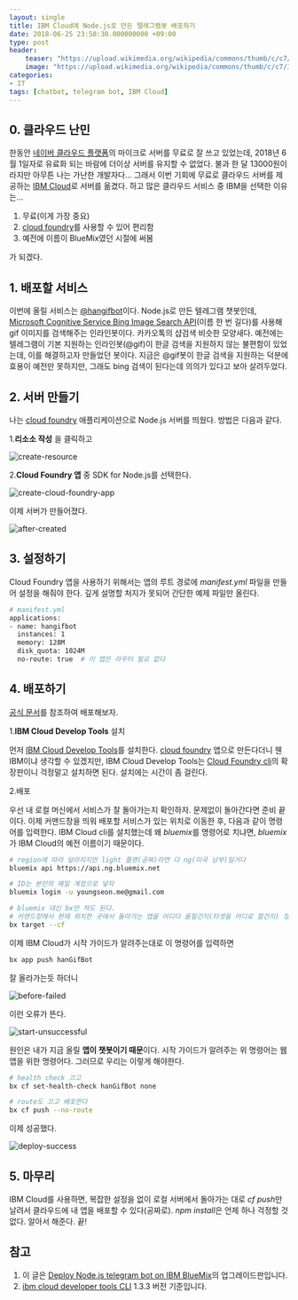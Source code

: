 ```yaml
---
layout: single
title: IBM Cloud에 Node.js로 만든 텔레그램봇 배포하기
date: 2018-06-25 23:50:30.000000000 +09:00
type: post
header:
    teaser: "https://upload.wikimedia.org/wikipedia/commons/thumb/c/c7/IBM_Bluemix_logo.svg/1200px-IBM_Bluemix_logo.svg.png"
    image: "https://upload.wikimedia.org/wikipedia/commons/thumb/c/c7/IBM_Bluemix_logo.svg/1200px-IBM_Bluemix_logo.svg.png"
categories:
- IT
tags: [chatbot, telegram bot, IBM Cloud]
---
```


## 0. 클라우드 난민

한동안 [네이버 클라우드 플랫폼](https://www.ncloud.com)의 마이크로 서버를 무료로 잘 쓰고 있었는데, 2018년 6월 1일자로 유료화 되는 바람에 더이상 서버를 유지할 수 없었다. 불과 한 달 13000원이라지만 아무튼 나는 가난한 개발자다... 그래서 이번 기회에 무료로 클라우드 서버를 제공하는 [IBM Cloud](https://console.bluemix.net/)로 서버를 옮겼다. 하고 많은 클라우드 서비스 중 IBM을 선택한 이유는...
 
 1. 무료(이게 가장 중요)
 1. [cloud foundry]를 사용할 수 있어 편리함
 1. 예전에 이름이 BlueMix였던 시절에 써봄

 가 되겠다.

## 1. 배포할 서비스
이번에 올릴 서비스는 [@hangifbot](https://github.com/LoveMeWithoutAll/HanGifBot)이다. Node.js로 만든 텔레그램 챗봇인데, [Microsoft Cognitive Service Bing Image Search API](https://azure.microsoft.com/ko-kr/services/cognitive-services/bing-image-search-api/)(이름 한 번 길다)를 사용해 gif 이미지를 검색해주는 인라인봇이다. 카카오톡의 샵검색 비슷한 모양새다. 예전에는 텔레그램이 기본 지원하는 인라인봇(@gif)이 한글 검색을 지원하지 않는 불편함이 있었는데, 이를 해결하고자 만들었던 봇이다. 지금은 @gif봇이 한글 검색을 지원하는 덕분에 효용이 예전만 못하지만, 그래도 bing 검색이 된다는데 의의가 있다고 보아 살려두었다.

## 2. 서버 만들기

나는 [cloud foundry] 애플리케이션으로 Node.js 서버를 띄웠다. 방법은 다음과 같다.

1.**리소소 작성** 을 클릭하고

![create-resource](/assets/images/2018-06-25-deploy-on-ibm-cloud/create-resource.png)

2.**Cloud Foundry 앱** 중 SDK for Node.js를 선택한다. 

![create-cloud-foundry-app](/assets/images/2018-06-25-deploy-on-ibm-cloud/create-cloud-foundry-app.png)

이제 서버가 만들어졌다.

![after-created](/assets/images/2018-06-25-deploy-on-ibm-cloud/after-created.png)

## 3. 설정하기

Cloud Foundry 앱을 사용하기 위해서는 앱의 루트 경로에 *manifest.yml* 파일을 만들어 설정을 해줘야 한다. 깊게 설명할 처지가 못되어 간단한 예제 파일만 올린다.

```bash
# manifest.yml
applications:
- name: hangifbot
  instances: 1
  memory: 128M
  disk_quota: 1024M
  no-route: true  # 이 앱은 라우터 필요 없다
```

## 4. 배포하기

[공식 문서](https://console.bluemix.net/docs/starters/upload_app.html)를 참조하여 배포해보자.

1.**IBM Cloud Develop Tools** 설치

먼저 [IBM Cloud Develop Tools](https://console.bluemix.net/docs/cli/index.html#overview)를 설치한다. [cloud foundry] 앱으로 만든다더니 웬 IBM이냐 생각할 수 있겠지만, IBM Cloud Develop Tools는 [Cloud Foundry cli](https://docs.cloudfoundry.org/cf-cli/install-go-cli.html)의 확장판이니 걱정말고 설치하면 된다. 설치에는 시간이 좀 걸린다.

2.배포

우선 내 로컬 머신에서 서비스가 잘 돌아가는지 확인하자. 문제없이 돌아간다면 준비 끝이다. 이제 커맨드창을 띄워 배포할 서비스가 있는 위치로 이동한 후, 다음과 같이 명령어를 입력한다. IBM Cloud cli를 설치했는데 왜 *bluemix*를 명령어로 치냐면, *bluemix*가 IBM Cloud의 예전 이름이기 때문이다.

```bash
# region에 따라 달라지지만 light 플랜(공짜)라면 다 ng(미국 남부)일거다
bluemix api https://api.ng.bluemix.net

# ID는 본인의 메일 계정으로 넣자
bluemix login -u youngseon.me@gmail.com

# bluemix 대신 bx만 쳐도 된다.
# 커맨드창에서 현재 위치한 곳에서 돌아가는 앱을 어디다 올릴건지(타겟을 어디로 할건지) 정해준다.
bx target --cf
```

이제 IBM Cloud가 시작 가이드가 알려주는대로 이 명령어를 입력하면

```bash
bx app push hanGifBot
```

잘 올라가는듯 하더니

![before-failed](/assets/images/2018-06-25-deploy-on-ibm-cloud/before-failed.png)

이런 오류가 뜬다.

![start-unsuccessful](/assets/images/2018-06-25-deploy-on-ibm-cloud/start-unsuccessful.png)

원인은 내가 지금 올릴 **앱이 챗봇이기 때문**이다. 시작 가이드가 알려주는 위 명령어는 웹앱을 위한 명령어다. 그러므로 우리는 이렇게 해야한다.

```bash
# health check 끄고
bx cf set-health-check hanGifBot none

# route도 끄고 배포한다
bx cf push --no-route
```

이제 성공했다.

![deploy-success](/assets/images/2018-06-25-deploy-on-ibm-cloud/deploy-success.png)

## 5. 마무리

IBM Cloud를 사용하면, 복잡한 설정을 없이 로컬 서버에서 돌아가는 대로 *cf push*만 날려서 클라우드에 내 앱을 배포할 수 있다(공짜로). *npm install*은 언제 하나 걱정할 것 없다. 알아서 해준다. 끝!

## 참고

1. 이 글은 [Deploy Node.js telegram bot on IBM BlueMix](https://lovemewithoutall.github.io/it/deploy-bot-on-IBM-bluemix/)의 업그레이드판입니다.
1. [ibm cloud developer tools CLI] 1.3.3 버전 기준입니다.

[cloud foundry]: https://console.bluemix.net/
[ibm cloud developer tools CLI]: https://www.ibm.com/cloud/cli